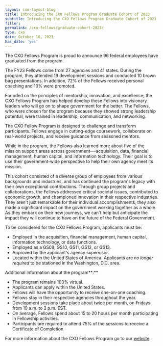 ```yaml
---
layout: cxo-layout-blog
title: Introducing the CXO Fellows Program Graduate Cohort of 2023
subtitle: Introducing the CXO Fellows Program Graduate Cohort of 2023
filler: 
permalink: /cxo-fellows/graduate-cohort-2023/
type: cxo
date: October 10, 2023
has_date: 'yes'
---
```


The CXO Fellows Program is proud to announce 96 federal employees have graduated from the program.

The FY23 Fellows come from 27 agencies and 41 states. During the program, they attended 19 development sessions and conducted 10 brown bag presentations. In addition, 72% of the Fellows received personal coaching and 10% were promoted.

Founded on the principles of mentorship, innovation, and excellence, the CXO Fellows Program has helped develop these Fellows into visionary leaders who will go on to shape government for the better. The Fellows, who were chosen for the program because they showed strong leadership potential, were trained in leadership, communication, and networking.

The CXO Fellow Program is designed to challenge and transform participants. Fellows engage in cutting-edge coursework, collaborate on real-world projects, and receive guidance from seasoned mentors.

While in the program, the Fellows also learned more about five of the mission support areas across government---acquisition, data, financial management, human capital, and information technology. Their goal is to use their government-wide perspective to help their own agency meet its mission.

This cohort consisted of a diverse group of employees from various backgrounds and industries, and has continued the program's legacy with their own exceptional contributions. Through group projects and collaborations, the Fellows addressed critical societal issues, contributed to economic growth, and championed innovation in their respective industries. They aren't just remarkable for their individual accomplishments, they also made a significant impact on the government working together as a whole. As they embark on their new journeys, we can't help but anticipate the impact they will continue to have on the future of the Federal Government.

To be considered for the CXO Fellows Program, applicants must be:

- Employed in the acquisition, financial management, human capital, information technology, or data functions.
- Employed as a GS09, GS10, GS11, GS12, or GS13.
- Approved by the applicant's agency supervisor.
- Located within the United States of America. Applicants are *no longer required* to be stationed in the Washington, D.C. area.

Additional Information about the program**:**
- The program remains 100% virtual.
- Applicants can apply within the United States.
- Fellows will have the opportunity to receive one-on-one coaching.
- Fellows stay in their respective agencies throughout the year.
- Development sessions take place about twice per month, on Fridays from 10 a.m. to 3 p.m. EST.
- On average, Fellows spend about 15 to 20 hours per month participating in Fellowship activities.
- Participants are required to attend 75% of the sessions to receive a Certificate of Completion.

For more information about the CXO Fellows Program go to our [website](https://www.cfo.gov/cxo-fellows/).